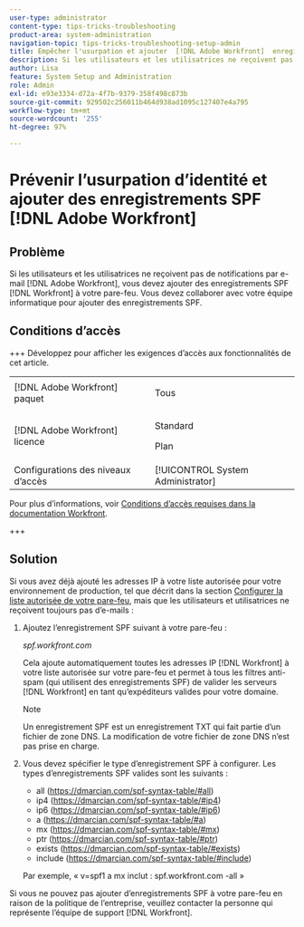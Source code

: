 ```yaml
---
user-type: administrator
content-type: tips-tricks-troubleshooting
product-area: system-administration
navigation-topic: tips-tricks-troubleshooting-setup-admin
title: Empêcher l'usurpation et ajouter  [!DNL Adobe Workfront]  enregistrements SPF
description: Si les utilisateurs et les utilisatrices ne reçoivent pas de notifications par e-mail  [!DNL Adobe Workfront] , vous devez ajouter des enregistrements SPF  [!DNL Workfront]  à votre pare-feu. Vous devez collaborer avec votre équipe informatique pour ajouter des enregistrements SPF.
author: Lisa
feature: System Setup and Administration
role: Admin
exl-id: e93e3334-d72a-4f7b-9379-358f498c873b
source-git-commit: 929502c256011b464d938ad1095c127407e4a795
workflow-type: tm+mt
source-wordcount: '255'
ht-degree: 97%

---
```


# Prévenir l’usurpation d’identité et ajouter des enregistrements SPF [!DNL Adobe Workfront]

## Problème

Si les utilisateurs et les utilisatrices ne reçoivent pas de notifications par e-mail [!DNL Adobe Workfront], vous devez ajouter des enregistrements SPF [!DNL Workfront] à votre pare-feu. Vous devez collaborer avec votre équipe informatique pour ajouter des enregistrements SPF.

## Conditions d’accès

+++ Développez pour afficher les exigences d’accès aux fonctionnalités de cet article.

<table style="table-layout:auto"> 
 <col> 
 <col> 
 <tbody> 
  <tr> 
   <td>[!DNL Adobe Workfront] paquet</td> 
   <td><p>Tous</p></td> 
  </tr> 
  <tr> 
   <td>[!DNL Adobe Workfront] licence</td> 
   <td><p>Standard</p>
       <p>Plan</p></td>
  </tr> 
  <tr> 
   <td>Configurations des niveaux d’accès</td> 
   <td>[!UICONTROL System Administrator]</td> 
  </tr> 
 </tbody> 
</table>

Pour plus d’informations, voir [Conditions d’accès requises dans la documentation Workfront](/help/quicksilver/administration-and-setup/add-users/access-levels-and-object-permissions/access-level-requirements-in-documentation.md).

+++

## Solution

Si vous avez déjà ajouté les adresses IP à votre liste autorisée pour votre environnement de production, tel que décrit dans la section [Configurer la liste autorisée de votre pare-feu](../../administration-and-setup/get-started-wf-administration/configure-your-firewall.md), mais que les utilisateurs et utilisatrices ne reçoivent toujours pas d’e-mails :

1. Ajoutez l’enregistrement SPF suivant à votre pare-feu :

   *spf.workfront.com*

   Cela ajoute automatiquement toutes les adresses IP [!DNL Workfront] à votre liste autorisée sur votre pare-feu et permet à tous les filtres anti-spam (qui utilisent des enregistrements SPF) de valider les serveurs [!DNL Workfront] en tant qu’expéditeurs valides pour votre domaine.

   >[!NOTE]
   >
   > Un enregistrement SPF est un enregistrement TXT qui fait partie d’un fichier de zone DNS. La modification de votre fichier de zone DNS n’est pas prise en charge.

1. Vous devez spécifier le type d’enregistrement SPF à configurer. Les types d’enregistrements SPF valides sont les suivants :

   * all (https://dmarcian.com/spf-syntax-table/#all)
   * ip4 (https://dmarcian.com/spf-syntax-table/#ip4)
   * ip6 (https://dmarcian.com/spf-syntax-table/#ip6)
   * a (https://dmarcian.com/spf-syntax-table/#a)
   * mx (https://dmarcian.com/spf-syntax-table/#mx)
   * ptr (https://dmarcian.com/spf-syntax-table/#ptr)
   * exists (https://dmarcian.com/spf-syntax-table/#exists)
   * include (https://dmarcian.com/spf-syntax-table/#include)

   Par exemple, « v=spf1 a mx inclut : spf.workfront.com -all »

Si vous ne pouvez pas ajouter d’enregistrements SPF à votre pare-feu en raison de la politique de l’entreprise, veuillez contacter la personne qui représente l’équipe de support [!DNL Workfront].
